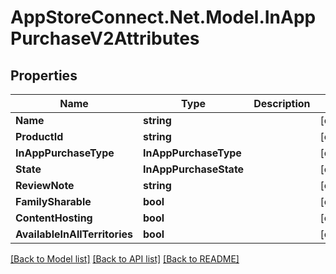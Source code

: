 # AppStoreConnect.Net.Model.InAppPurchaseV2Attributes

## Properties

Name | Type | Description | Notes
------------ | ------------- | ------------- | -------------
**Name** | **string** |  | [optional] 
**ProductId** | **string** |  | [optional] 
**InAppPurchaseType** | **InAppPurchaseType** |  | [optional] 
**State** | **InAppPurchaseState** |  | [optional] 
**ReviewNote** | **string** |  | [optional] 
**FamilySharable** | **bool** |  | [optional] 
**ContentHosting** | **bool** |  | [optional] 
**AvailableInAllTerritories** | **bool** |  | [optional] 

[[Back to Model list]](../README.md#documentation-for-models) [[Back to API list]](../README.md#documentation-for-api-endpoints) [[Back to README]](../README.md)


